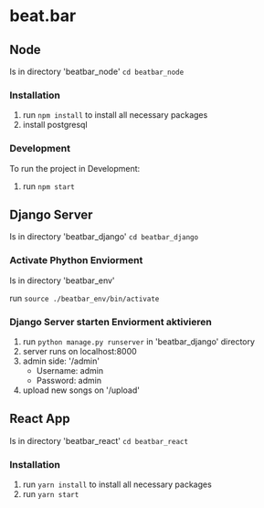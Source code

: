 # beat.bar

## Node

Is in directory 'beatbar_node' `cd beatbar_node`

### Installation

1. run `npm install` to install all necessary packages
2. install postgresql

### Development

To run the project in Development:

1. run `npm start`

## Django Server

Is in directory 'beatbar_django' `cd beatbar_django`

### Activate Phython Enviorment

Is in directory 'beatbar_env'

run `source ./beatbar_env/bin/activate`

### Django Server starten Enviorment aktivieren

1. run `python manage.py runserver` in 'beatbar_django' directory
2. server runs on localhost:8000
3. admin side: '/admin'
   - Username: admin
   - Password: admin
4. upload new songs on '/upload'

## React App

Is in directory 'beatbar_react' `cd beatbar_react`

### Installation

1. run `yarn install` to install all necessary packages
2. run `yarn start`
